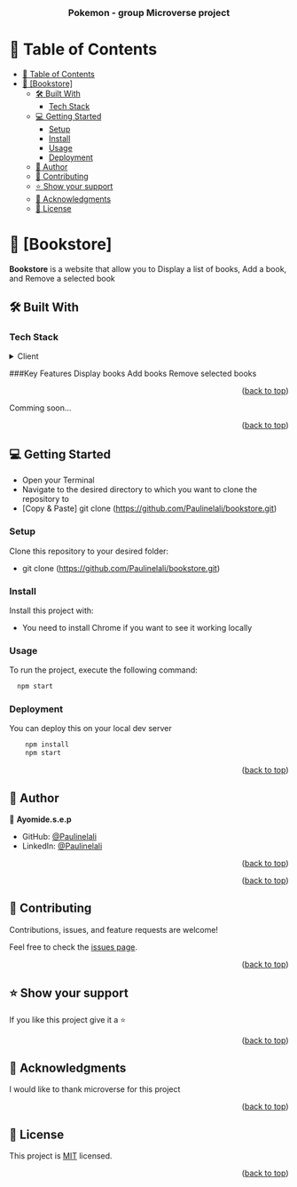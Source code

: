 <a name="readme-top"></a>

<div align="center">
  <br/>
  <h3><b>Pokemon - group Microverse project</b></h3>

</div>

# 📗 Table of Contents

- [📗 Table of Contents](#-table-of-contents)
- [📖 \[Bookstore\] ](#-bookstore-)
  - [🛠 Built With ](#-built-with-)
    - [Tech Stack ](#tech-stack-)
  - [💻 Getting Started ](#-getting-started-)
    - [Setup](#setup)
    - [Install](#install)
    - [Usage](#usage)
    - [Deployment](#deployment)
  - [👥 Author ](#-author-)
  - [🤝 Contributing ](#-contributing-)
  - [⭐️ Show your support ](#️-show-your-support-)
  - [🙏 Acknowledgments ](#-acknowledgments-)
  - [📝 License ](#-license-)

# 📖 [Bookstore] <a name="about-project"></a>

**Bookstore** is a website that allow you to Display a list of books, Add a book, and Remove a selected book

## 🛠 Built With <a name="built-with"></a>

### Tech Stack <a name="tech-stack"></a>

<details>
  <summary>Client</summary>
  <ul>
    <li><a href="#">JS</a></li>
    <li><a href="#">HTML</a></li>
    <li><a href="#">CSS</a></li>
    <li><a href="#">Webpack</a></li>
    <li><a href="#">ReactJS</a></li>
    <li><a href="#">Redux</a></li>
  </ul>
</details>

###Key Features
Display books
Add books
Remove selected books

<p align="right">(<a href="#readme-top">back to top</a>)</p>

<!-- LIVE DEMO -->
Comming soon...

<p align="right">(<a href="#readme-top">back to top</a>)</p>

<!-- GETTING STARTED -->

## 💻 Getting Started <a name="getting-started"></a>

- Open your Terminal
- Navigate to the desired directory to which you want to clone the repository to
- [Copy & Paste] git clone (https://github.com/Paulinelali/bookstore.git)

### Setup

Clone this repository to your desired folder:

- git clone (https://github.com/Paulinelali/bookstore.git)

### Install

Install this project with:

- You need to install Chrome if you want to see it working locally

### Usage

To run the project, execute the following command:

```sh
  npm start
```

### Deployment

You can deploy this on your local dev server

```sh
    npm install
    npm start
```

<p align="right">(<a href="#readme-top">back to top</a>)</p>

<!-- AUTHOR -->

## 👥 Author <a name="authors"></a>


👤 **Ayomide.s.e.p**
- GitHub: [@Paulinelali](https://github.com/Paulinelali)
- LinkedIn: [@Paulinelali](https://www.linkedin.com/in/ayomide-emmanuel-1353b31b9/)

<p align="right">(<a href="#readme-top">back to top</a>)</p>


<p align="right">(<a href="#readme-top">back to top</a>)</p>

<!-- CONTRIBUTING -->

## 🤝 Contributing <a name="contributing"></a>

Contributions, issues, and feature requests are welcome!

Feel free to check the [issues page](https://github.com/Paulinelali/bookstore/issues).

<p align="right">(<a href="#readme-top">back to top</a>)</p>

<!-- SUPPORT -->

## ⭐️ Show your support <a name="support"></a>

If you like this project give it a ⭐️

<p align="right">(<a href="#readme-top">back to top</a>)</p>

<!-- ACKNOWLEDGEMENTS -->

## 🙏 Acknowledgments <a name="acknowledgements"></a>

I would like to thank microverse for this project

<p align="right">(<a href="#readme-top">back to top</a>)</p>

<!-- LICENSE -->

## 📝 License <a name="license"></a>

This project is [MIT](./MIT.md) licensed.

<p align="right">(<a href="#readme-top">back to top</a>)</p>

<a name="readme-top"></a>
